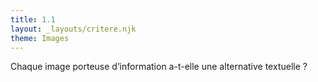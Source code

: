 ```yaml
---
title: 1.1
layout: _layouts/critere.njk
theme: Images
---
```


Chaque image porteuse d’information a-t-elle une alternative textuelle ?

